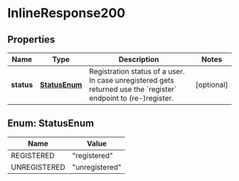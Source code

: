 

# InlineResponse200


## Properties

Name | Type | Description | Notes
------------ | ------------- | ------------- | -------------
**status** | [**StatusEnum**](#StatusEnum) | Registration status of a user. In case unregistered gets returned use the &#x60;register&#x60; endpoint to (re-)register. |  [optional]



## Enum: StatusEnum

Name | Value
---- | -----
REGISTERED | &quot;registered&quot;
UNREGISTERED | &quot;unregistered&quot;



